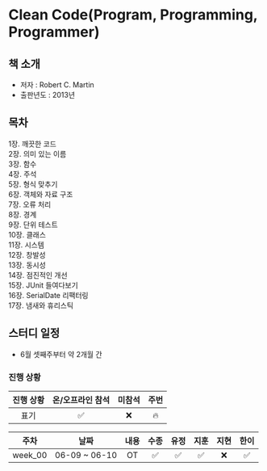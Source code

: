# Clean Code(Program, Programming, Programmer)

## 책 소개

- 저자 : Robert C. Martin
- 출판년도 : 2013년

## 목차

1장. 깨끗한 코드<br/>
2장. 의미 있는 이름<br/>
3장. 함수<br/>
4장. 주석<br/>
5장. 형식 맞추기<br/>
6장. 객체와 자료 구조<br/>
7장. 오류 처리<br/>
8장. 경계<br/>
9장. 단위 테스트<br/>
10장. 클래스<br/>
11장. 시스템<br/>
12장. 창발성<br/>
13장. 동시성<br/>
14장. 점진적인 개선<br/>
15장. JUnit 들여다보기<br/>
16장. SerialDate 리팩터링<br/>
17장. 냄새와 휴리스틱<br/>

## 스터디 일정

- 6월 셋째주부터 약 2개월 간

### 진행 상황

| 진행 상황 | 온/오프라인 참석 | 미참석 | 주번 |
| :-------: | :--------------: | :----: | :--: |
|   표기    |        ✅        |   ❌   |  🔥  |

|  주차   |     날짜      | 내용 | 수종 | 유정 | 지훈 | 지현 | 한이 |
| :-----: | :-----------: | :--: | :--: | :--: | :--: | :--: | :--: |
| week_00 | 06-09 ~ 06-10 |  OT  |  ✅  |  ✅  |  ✅  |  ❌  |  ✅  |
